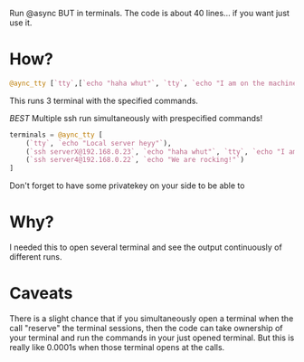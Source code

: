 Run @async BUT in terminals. 
The code is about 40 lines... if you want just use it.

# How?
```julia
@aync_tty [`tty`,[`echo "haha whut"`, `tty`, `echo "I am on the machine"`, `echo "hell"`], `echo "We are rocking!"`]
```
This runs 3 terminal with the specified commands.

*BEST*
Multiple ssh run simultaneously with prespecified commands!
```julia
terminals = @aync_tty [
	(`tty`, `echo "Local server heyy"`),
	(`ssh serverX@192.168.0.23`, `echo "haha whut"`, `tty`, `echo "I am on the machine"`, `echo "hell"`), 
	(`ssh server4@192.168.0.22`, `echo "We are rocking!"`)
]
```
Don't forget to have some privatekey on your side to be able to 

# Why?
I needed this to open several terminal and see the output continuously of different runs. 

# Caveats
There is a slight chance that if you simultaneously open a terminal when the call "reserve" the terminal sessions, then the code can take ownership of your terminal and run the commands in your just opened terminal. But this is really like 0.0001s when those terminal opens at the calls. 
